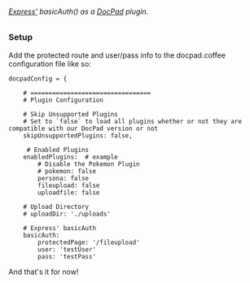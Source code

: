 ###### [Express'](http://expressjs.com/ "Express") basicAuth() as a [DocPad](http://docpad.org/ "DocPad") plugin.

### Setup

Add the protected route and user/pass info to the docpad.coffee configuration file like so:

```
docpadConfig = {

	# =================================
    # Plugin Configuration

    # Skip Unsupported Plugins
    # Set to `false` to load all plugins whether or not they are compatible with our DocPad version or not
    skipUnsupportedPlugins: false,

     # Enabled Plugins
    enabledPlugins:  # example
        # Disable the Pokemon Plugin
        # pokemon: false
        persona: false
        fileupload: false
        uploadfile: false

    # Upload Directory
    # uploadDir: './uploads'

    # Express' basicAuth
    basicAuth:
    	protectedPage: '/fileupload'
    	user: 'testUser'
    	pass: 'testPass'
```

And that's it for now! 
 
